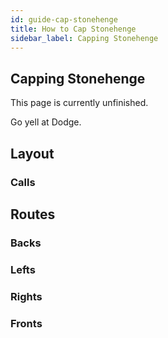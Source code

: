```yaml
---
id: guide-cap-stonehenge
title: How to Cap Stonehenge
sidebar_label: Capping Stonehenge
---
```

## Capping Stonehenge
This page is currently unfinished.

Go yell at Dodge.
## Layout
### Calls
## Routes
### Backs
### Lefts
### Rights
### Fronts